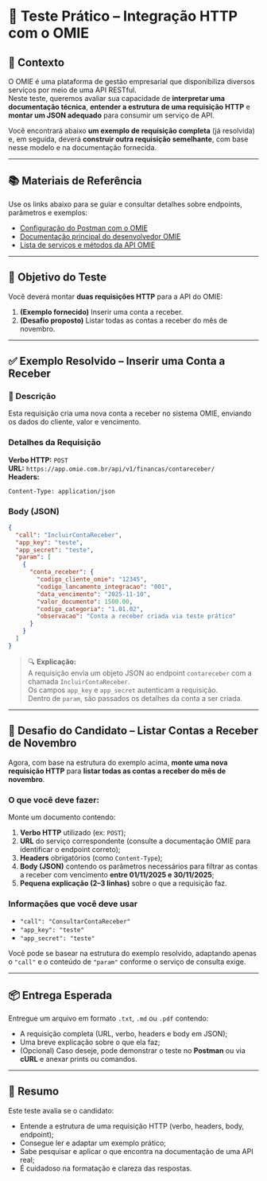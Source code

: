# 🧩 Teste Prático – Integração HTTP com o OMIE

## 📘 Contexto
O OMIE é uma plataforma de gestão empresarial que disponibiliza diversos serviços por meio de uma API RESTful.  
Neste teste, queremos avaliar sua capacidade de **interpretar uma documentação técnica**, **entender a estrutura de uma requisição HTTP** e **montar um JSON adequado** para consumir um serviço de API.

Você encontrará abaixo **um exemplo de requisição completa** (já resolvida) e, em seguida, deverá **construir outra requisição semelhante**, com base nesse modelo e na documentação fornecida.

---

## 📚 Materiais de Referência
Use os links abaixo para se guiar e consultar detalhes sobre endpoints, parâmetros e exemplos:

- [Configuração do Postman com o OMIE](https://ajuda.omie.com.br/pt-BR/articles/5412735-configurando-o-postman#h_155b4aaa50)  
- [Documentação principal do desenvolvedor OMIE](https://developer.omie.com.br/)  
- [Lista de serviços e métodos da API OMIE](https://developer.omie.com.br/service-list/)

---

## 🧠 Objetivo do Teste
Você deverá montar **duas requisições HTTP** para a API do OMIE:

1. **(Exemplo fornecido)** Inserir uma conta a receber.  
2. **(Desafio proposto)** Listar todas as contas a receber do mês de novembro.  

---

## ✅ Exemplo Resolvido – Inserir uma Conta a Receber

### 📝 Descrição
Esta requisição cria uma nova conta a receber no sistema OMIE, enviando os dados do cliente, valor e vencimento.

### **Detalhes da Requisição**
**Verbo HTTP:** `POST`  
**URL:** `https://app.omie.com.br/api/v1/financas/contareceber/`  
**Headers:**
```
Content-Type: application/json
```

### **Body (JSON)**
```json
{
  "call": "IncluirContaReceber",
  "app_key": "teste",
  "app_secret": "teste",
  "param": [
    {
      "conta_receber": {
        "codigo_cliente_omie": "12345",
        "codigo_lancamento_integracao": "001",
        "data_vencimento": "2025-11-10",
        "valor_documento": 1500.00,
        "codigo_categoria": "1.01.02",
        "observacao": "Conta a receber criada via teste prático"
      }
    }
  ]
}
```

> 🔍 **Explicação:**  
> A requisição envia um objeto JSON ao endpoint `contareceber` com a chamada `IncluirContaReceber`.  
> Os campos `app_key` e `app_secret` autenticam a requisição.  
> Dentro de `param`, são passados os detalhes da conta a ser criada.

---

## 🚀 Desafio do Candidato – Listar Contas a Receber de Novembro

Agora, com base na estrutura do exemplo acima, **monte uma nova requisição HTTP** para **listar todas as contas a receber do mês de novembro**.

### O que você deve fazer:
Monte um documento contendo:

1. **Verbo HTTP** utilizado (ex: `POST`);  
2. **URL** do serviço correspondente (consulte a documentação OMIE para identificar o endpoint correto);  
3. **Headers** obrigatórios (como `Content-Type`);  
4. **Body (JSON)** contendo os parâmetros necessários para filtrar as contas a receber com vencimento **entre 01/11/2025 e 30/11/2025**;  
5. **Pequena explicação (2–3 linhas)** sobre o que a requisição faz.

### **Informações que você deve usar**
- `"call": "ConsultarContaReceber"`  
- `"app_key": "teste"`  
- `"app_secret": "teste"`  

Você pode se basear na estrutura do exemplo resolvido, adaptando apenas o `"call"` e o conteúdo de `"param"` conforme o serviço de consulta exige.

---

## 📦 Entrega Esperada
Entregue um arquivo em formato `.txt`, `.md` ou `.pdf` contendo:

- A requisição completa (URL, verbo, headers e body em JSON);  
- Uma breve explicação sobre o que ela faz;  
- (Opcional) Caso deseje, pode demonstrar o teste no **Postman** ou via **cURL** e anexar prints ou comandos.

---

## 💬 Resumo
Este teste avalia se o candidato:

- Entende a estrutura de uma requisição HTTP (verbo, headers, body, endpoint);  
- Consegue ler e adaptar um exemplo prático;  
- Sabe pesquisar e aplicar o que encontra na documentação de uma API real;  
- É cuidadoso na formatação e clareza das respostas.
